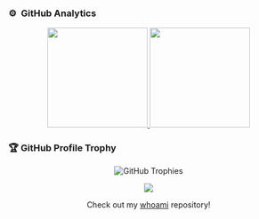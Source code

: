 ### ⚙️ &nbsp;GitHub Analytics

<p align="center">
<a href="https://github.com/M0dred">
  <img height="180em" src="https://github-readme-stats-eight-theta.vercel.app/api?username=M0dred&show_icons=true&theme=algolia&include_all_commits=true&count_private=true"/>
  <img height="180em" src="https://github-readme-stats-eight-theta.vercel.app/api/top-langs/?username=M0dred&layout=compact&langs_count=8&theme=algolia"/>
</a>
</p>

### 🏆 GitHub Profile Trophy

<p align="center">
  <img src="https://github-profile-trophy.vercel.app/?username=M0dred&theme=algolia&no-frame=true&margin-w=10" alt="GitHub Trophies"/>
</p>

<p align="center">
  <a href="https://github.com/M0dred/whoami">
    <img src="https://img.shields.io/badge/whoami-Repository-blue?style=for-the-badge">
  </a>
</p>
<p align="center">
  Check out my <a href="https://github.com/M0dred/whoami">whoami</a> repository!
</p>

